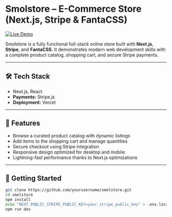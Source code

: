 # Smolstore – E-Commerce Store (Next.js, Stripe & FantaCSS)

<a href="https://smolstore.vercel.app" target="_blank">
  <img src="https://img.shields.io/badge/Live%20Demo-Visit-green?style=for-the-badge&logo=vercel" alt="Live Demo">
</a>

Smolstore is a fully functional full-stack online store built with **Next.js**, **Stripe**, and **FantaCSS**. It demonstrates modern web development skills with a complete product catalog, shopping cart, and secure Stripe payments.

---

## 🛠️ Tech Stack

- Next.js, React 
- **Payments:** Stripe.js  
- **Deployment:** Vercel  

---

## 🛒 Features

- Browse a curated product catalog with dynamic listings  
- Add items to the shopping cart and manage quantities  
- Secure checkout using Stripe integration  
- Responsive design optimized for desktop and mobile  
- Lightning-fast performance thanks to Next.js optimizations  

---

## 🚀 Getting Started

```bash
git clone https://github.com/yourusername/smolstore.git
cd smolstore
npm install
echo "NEXT_PUBLIC_STRIPE_PUBLIC_KEY=your_stripe_public_key" > .env.local
npm run dev
